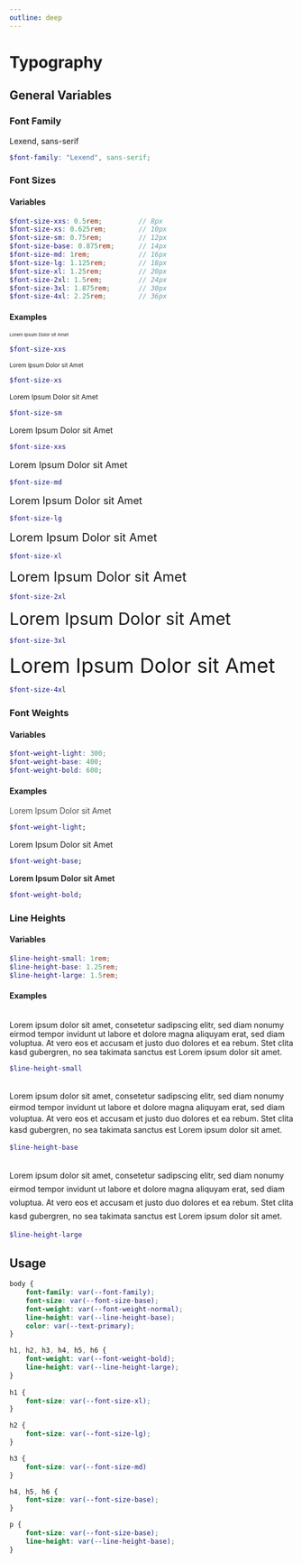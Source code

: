 ```yaml
---
outline: deep
---
```


<style>
    @import './../../dist/css/main.css'
</style>

# Typography

## General Variables

### Font Family

Lexend, sans-serif

```SCSS
$font-family: "Lexend", sans-serif;
```

### Font Sizes

#### Variables

```SCSS
$font-size-xxs: 0.5rem;         // 8px
$font-size-xs: 0.625rem;        // 10px
$font-size-sm: 0.75rem;         // 12px
$font-size-base: 0.875rem;      // 14px
$font-size-md: 1rem;            // 16px
$font-size-lg: 1.125rem;        // 18px
$font-size-xl: 1.25rem;         // 20px
$font-size-2xl: 1.5rem;         // 24px
$font-size-3xl: 1.875rem;       // 30px
$font-size-4xl: 2.25rem;        // 36px
```

#### Examples

<span style="font-size: 0.5rem;">Lorem Ipsum Dolor sit Amet</span>

```SCSS
$font-size-xxs
```

<span style="font-size: 0.625rem;">Lorem Ipsum Dolor sit Amet</span>

```SCSS
$font-size-xs
```

<span style="font-size: 0.75rem;">Lorem Ipsum Dolor sit Amet</span>

```SCSS
$font-size-sm
```

<span style="font-size: 0.875rem;">Lorem Ipsum Dolor sit Amet</span>

```SCSS
$font-size-xxs
```

<span style="font-size: 1rem;">Lorem Ipsum Dolor sit Amet</span>

```SCSS
$font-size-md
```

<span style="font-size: 1.125rem;">Lorem Ipsum Dolor sit Amet</span>

```SCSS
$font-size-lg
```

<span style="font-size: 1.25rem;">Lorem Ipsum Dolor sit Amet</span>

```SCSS
$font-size-xl
```

<span style="font-size: 1.5rem;">Lorem Ipsum Dolor sit Amet</span>

```SCSS
$font-size-2xl
```

<span style="font-size: 1.875rem;">Lorem Ipsum Dolor sit Amet</span>

```SCSS
$font-size-3xl
```

<span style="font-size: 2.25rem;">Lorem Ipsum Dolor sit Amet</span>

```SCSS
$font-size-4xl
```

### Font Weights

#### Variables

```SCSS
$font-weight-light: 300;
$font-weight-base: 400;
$font-weight-bold: 600;
```

#### Examples

<span style="font-weight: 300;">Lorem Ipsum Dolor sit Amet</span>

```SCSS
$font-weight-light;
```

<span style="font-weight: 400;">Lorem Ipsum Dolor sit Amet</span>

```SCSS
$font-weight-base;
```

<span style="font-weight: 600;">Lorem Ipsum Dolor sit Amet</span>

```SCSS
$font-weight-bold;
```

### Line Heights

#### Variables

```SCSS
$line-height-small: 1rem;
$line-height-base: 1.25rem;
$line-height-large: 1.5rem;
```

#### Examples

<br>

<div style="line-height: 1rem;">Lorem ipsum dolor sit amet, consetetur sadipscing elitr, sed diam nonumy eirmod tempor invidunt ut labore et dolore magna aliquyam erat, sed diam voluptua. At vero eos et accusam et justo duo dolores et ea rebum. Stet clita kasd gubergren, no sea takimata sanctus est Lorem ipsum dolor sit amet.</div>

```SCSS
$line-height-small
```

<br>

<div style="line-height: 1.25rem;">Lorem ipsum dolor sit amet, consetetur sadipscing elitr, sed diam nonumy eirmod tempor invidunt ut labore et dolore magna aliquyam erat, sed diam voluptua. At vero eos et accusam et justo duo dolores et ea rebum. Stet clita kasd gubergren, no sea takimata sanctus est Lorem ipsum dolor sit amet.</div>

```SCSS
$line-height-base
```

<br>

<div style="line-height: 1.5rem;">Lorem ipsum dolor sit amet, consetetur sadipscing elitr, sed diam nonumy eirmod tempor invidunt ut labore et dolore magna aliquyam erat, sed diam voluptua. At vero eos et accusam et justo duo dolores et ea rebum. Stet clita kasd gubergren, no sea takimata sanctus est Lorem ipsum dolor sit amet.</div>

```SCSS
$line-height-large
```

## Usage

```CSS
body {
    font-family: var(--font-family);
    font-size: var(--font-size-base);
    font-weight: var(--font-weight-normal);
    line-height: var(--line-height-base);
    color: var(--text-primary);
}

h1, h2, h3, h4, h5, h6 {
    font-weight: var(--font-weight-bold);
    line-height: var(--line-height-large);
}
    
h1 {
    font-size: var(--font-size-xl);
}

h2 {
    font-size: var(--font-size-lg);
}

h3 {
    font-size: var(--font-size-md)
}

h4, h5, h6 {
    font-size: var(--font-size-base);
}

p {
    font-size: var(--font-size-base);
    line-height: var(--line-height-base);
}
```